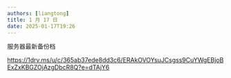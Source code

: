 ```yaml
---
authors: [liangtong]
title: 1 月 17 日
date: 2025-01-17T19:26
---
```


服务器最新备份档

https://1drv.ms/u/c/365ab37ede8dd3c6/ERAkOVOYsuJCsgss9CuYWgEBjoBExZxKBGZOjAzgDbcR8Q?e=dTAjY6
